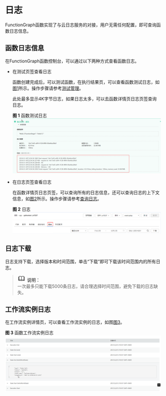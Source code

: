 # 日志<a name="ZH-CN_TOPIC_0149027236"></a>

FunctionGraph函数实现了与云日志服务的对接，用户无需任何配置，即可查询函数日志信息。

## 函数日志信息<a name="section4101924610247"></a>

在FunctionGraph函数控制台，可以通过以下两种方式查看函数日志。

-   在测试页签查看日志

    函数创建完成后，可以测试函数，在执行结果页，可以查看函数测试日志，如[图1](#fig20915128019)所示。操作步骤请参考[测试管理](测试管理.md)。

    此处最多显示4K字节日志，如果日志太多，可以去函数详情页日志页签查询日志。

    **图 1**  函数测试日志<a name="fig20915128019"></a>  
    ![](figures/函数测试日志.png "函数测试日志")

-   在日志页签查看日志

    在函数详情页日志页签，可以查询所有的日志信息，还可以查询日志的上下文信息，如[图2](#fig1879914368134)所示。操作步骤请参考[查询日志](函数监控.md#section1358342733911)。

    **图 2**  日志<a name="fig1879914368134"></a>  
    ![](figures/日志.png "日志")


## 日志下载<a name="section14891644134316"></a>

日志支持下载，选择版本和时间范围，单击“下载”即可下载该时间范围内的所有日志。

>![](public_sys-resources/icon-note.gif) **说明：**   
>一次最多只能下载5000条日志，请合理选择时间范围，避免下载的日志缺失。  

## 工作流实例日志<a name="section4201947789"></a>

在工作流实例详情页，可以查看工作流实例的日志，如图[图3](#fig18628155613328)。

**图 3**  函数工作流实例日志<a name="fig18628155613328"></a>  
![](figures/函数工作流实例日志.png "函数工作流实例日志")

